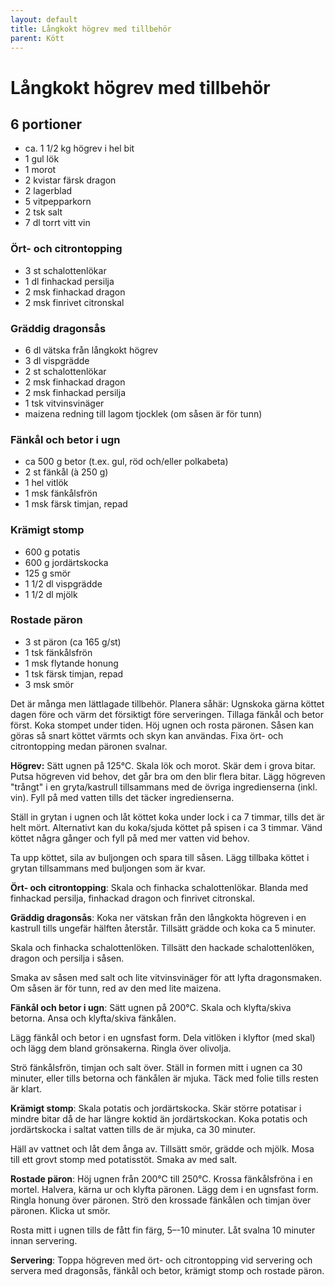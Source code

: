 ```yaml
---
layout: default
title: Långkokt högrev med tillbehör
parent: Kött
---
```

# Långkokt högrev med tillbehör

## 6 portioner

- ca. 1 1/2 kg högrev i hel bit
- 1 gul lök
- 1 morot
- 2 kvistar färsk dragon
- 2 lagerblad
- 5 vitpepparkorn
- 2 tsk salt
- 7 dl torrt vitt vin

### Ört- och citrontopping

- 3 st schalottenlökar
- 1 dl finhackad persilja
- 2 msk finhackad dragon
- 2 msk finrivet citronskal

### Gräddig dragonsås

- 6 dl vätska från långkokt högrev
- 3 dl vispgrädde
- 2 st schalottenlökar
- 2 msk finhackad dragon
- 2 msk finhackad persilja
- 1 tsk vitvinsvinäger
- maizena redning till lagom tjocklek (om såsen är för tunn)

### Fänkål och betor i ugn

- ca 500 g betor (t.ex. gul, röd och/eller polkabeta)
- 2 st fänkål (à 250 g)
- 1 hel vitlök
- 1 msk fänkålsfrön
- 1 msk färsk timjan, repad

### Krämigt stomp

- 600 g potatis
- 600 g jordärtskocka
- 125 g smör
- 1 1/2 dl vispgrädde
- 1 1/2 dl mjölk

### Rostade päron

- 3 st päron (ca 165 g/st)
- 1 tsk fänkålsfrön
- 1 msk flytande honung
- 1 tsk färsk timjan, repad
- 3 msk smör


Det är många men lättlagade tillbehör. Planera såhär: Ugnskoka gärna köttet
dagen före och värm det försiktigt före serveringen. Tillaga fänkål och betor
först. Koka stompet under tiden. Höj ugnen och rosta päronen. Såsen kan göras så
snart köttet värmts och skyn kan användas. Fixa ört- och citrontopping medan
päronen svalnar.

**Högrev:** Sätt ugnen på 125°C. Skala lök och morot. Skär dem i grova bitar.
Putsa högreven vid behov, det går bra om den blir flera bitar. Lägg högreven
"trångt" i en gryta/kastrull tillsammans med de övriga ingredienserna (inkl.
vin). Fyll på med vatten tills det täcker ingredienserna.

Ställ in grytan i ugnen och låt köttet koka under lock i ca 7 timmar, tills det
är helt mört. Alternativt kan du koka/sjuda köttet på spisen i ca 3 timmar. Vänd
köttet några gånger och fyll på med mer vatten vid behov.

Ta upp köttet, sila av buljongen och spara till såsen. Lägg tillbaka köttet i
grytan tillsammans med buljongen som är kvar.

**Ört- och citrontopping**: Skala och finhacka schalottenlökar. Blanda med
finhackad persilja, finhackad dragon och finrivet citronskal.

**Gräddig dragonsås**: Koka ner vätskan från den långkokta högreven i en
kastrull tills ungefär hälften återstår. Tillsätt grädde och koka ca 5 minuter.

Skala och finhacka schalottenlöken. Tillsätt den hackade schalottenlöken, dragon
och persilja i såsen.

Smaka av såsen med salt och lite vitvinsvinäger för att lyfta dragonsmaken. Om
såsen är för tunn, red av den med lite maizena.

**Fänkål och betor i ugn**: Sätt ugnen på 200°C. Skala och klyfta/skiva betorna.
Ansa och klyfta/skiva fänkålen.

Lägg fänkål och betor i en ugnsfast form. Dela vitlöken i klyftor (med skal) och
lägg dem bland grönsakerna. Ringla över olivolja.

Strö fänkålsfrön, timjan och salt över. Ställ in formen mitt i ugnen ca 30
minuter, eller tills betorna och fänkålen är mjuka. Täck med folie tills resten
är klart.

**Krämigt stomp**: Skala potatis och jordärtskocka. Skär större potatisar i
mindre bitar då de har längre koktid än jordärtskockan. Koka potatis och
jordärtskocka i saltat vatten tills de är mjuka, ca 30 minuter.

Häll av vattnet och låt dem ånga av. Tillsätt smör, grädde och mjölk. Mosa till
ett grovt stomp med potatisstöt. Smaka av med salt.

**Rostade päron**: Höj ugnen från 200°C till 250°C. Krossa fänkålsfröna i en
mortel. Halvera, kärna ur och klyfta päronen. Lägg dem i en ugnsfast form.
Ringla honung över päronen. Strö den krossade fänkålen och timjan över päronen.
Klicka ut smör.

Rosta mitt i ugnen tills de fått fin färg, 5–-10 minuter. Låt svalna 10 minuter
innan servering.

**Servering**: Toppa högreven med ört- och citrontopping vid servering och servera med
dragonsås, fänkål och betor, krämigt stomp och rostade päron.